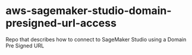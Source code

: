 # aws-sagemaker-studio-domain-presigned-url-access
Repo that describes how to connect to SageMaker Studio using a Domain Pre Signed URL
